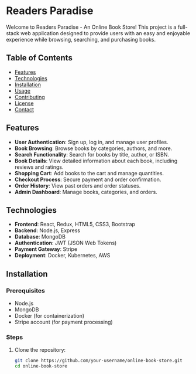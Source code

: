 # Readers Paradise

Welcome to Readers Paradise - An Online Book Store! This project is a full-stack web application designed to provide users with an easy and enjoyable experience while browsing, searching, and purchasing books.

## Table of Contents

- [Features](#features)
- [Technologies](#technologies)
- [Installation](#installation)
- [Usage](#usage)
- [Contributing](#contributing)
- [License](#license)
- [Contact](#contact)

## Features

- **User Authentication**: Sign up, log in, and manage user profiles.
- **Book Browsing**: Browse books by categories, authors, and more.
- **Search Functionality**: Search for books by title, author, or ISBN.
- **Book Details**: View detailed information about each book, including reviews and ratings.
- **Shopping Cart**: Add books to the cart and manage quantities.
- **Checkout Process**: Secure payment and order confirmation.
- **Order History**: View past orders and order statuses.
- **Admin Dashboard**: Manage books, categories, and orders.

## Technologies

- **Frontend**: React, Redux, HTML5, CSS3, Bootstrap
- **Backend**: Node.js, Express
- **Database**: MongoDB
- **Authentication**: JWT (JSON Web Tokens)
- **Payment Gateway**: Stripe
- **Deployment**: Docker, Kubernetes, AWS

## Installation

### Prerequisites

- Node.js
- MongoDB
- Docker (for containerization)
- Stripe account (for payment processing)

### Steps

1. Clone the repository:
   ```bash
   git clone https://github.com/your-username/online-book-store.git
   cd online-book-store
